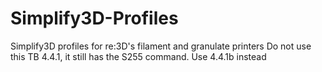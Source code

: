 # Simplify3D-Profiles
Simplify3D profiles for re:3D's filament and granulate printers
Do not use this TB 4.4.1, it still has the S255 command. Use 4.4.1b instead
